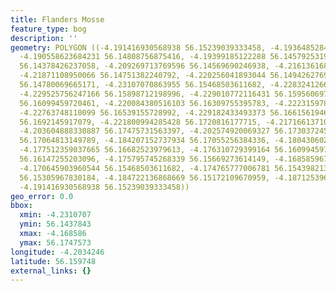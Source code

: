 ```yaml
---
title: Flanders Mosse
feature_type: bog
description: ''
geometry: POLYGON ((-4.191416930568938 56.15239039333458, -4.193648528468998 56.14999999471458,
  -4.190558623684231 56.14808756875416, -4.19399185122288 56.14579253197613, -4.198455047023001
  56.14378426237058, -4.209269713769596 56.14569690246938, -4.216136168846717 56.14923503575056,
  -4.21871108950066 56.14751382240792, -4.220256041893044 56.14942627691935, -4.224547576316222
  56.14780069665171, -4.23107070863955 56.15468503611682, -4.228324126608666 56.15611911826871,
  -4.229525756247166 56.15898712198996, -4.229010772116431 56.15956069704178, -4.229525756247166
  56.16099459720461, -4.220084380516103 56.16309755395783, -4.222315978416162 56.16529597655359,
  -4.22763748110099 56.16539155728992, -4.229182433493373 56.16615619462016, -4.224375914939371
  56.1692145917079, -4.221800994285428 56.1720816177715, -4.217166137108366 56.17437508449844,
  -4.203604888330887 56.17475731563397, -4.202574920069327 56.17303724555661, -4.19502181948444
  56.17064813149789, -4.184207152737934 56.17055256384336, -4.180430602445491 56.16606061578634,
  -4.177512359037665 56.16682523979613, -4.176310729399164 56.16099459720461, -4.174765777006781
  56.16147255203096, -4.175795745268339 56.15669273614149, -4.168585967437336 56.15669273614149,
  -4.170645903960544 56.15468503611682, -4.174765777006781 56.15439821326314, -4.183177184476374
  56.15305967830184, -4.184722136868669 56.15172109670959, -4.18712539614576 56.15172109670959,
  -4.191416930568938 56.15239039333458))
geo_error: 0.0
bbox:
  xmin: -4.2310707
  ymin: 56.1437843
  xmax: -4.168586
  ymax: 56.1747573
longitude: -4.2034246
latitude: 56.159748
external_links: {}
---
```

